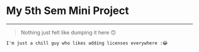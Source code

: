 # My 5th Sem Mini Project
---
>Nothing just felt like dumping it here 🙃

`I'm just a chill guy who likes adding licenses everywhere :😂 `
